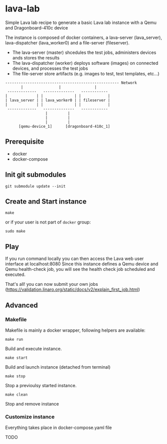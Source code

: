 # lava-lab
Simple Lava lab recipe to generate a basic Lava lab instance with a Qemu and Dragonboard-410c device

The instance is composed of docker containers, a lava-server (lava_server), lava-dispatcher (lava_worker0) and a file-server (fileserver).
- The lava-server (master) shcedules the test jobs, administers devices ands stores the results
- The lava-dispatcher (worker) deploys software (images) on connected devices, and processes the test jobs
- The file-server store artifacts (e.g. images to test, test templates, etc...)

<!-- language: lang-none -->
    --------------------------------------------------- Network
           |                |               |
     -------------   --------------   ------------
    |             | |              | |            |
    | lava_server | | lava_worker0 | | fileserver |
    |             | |              | |            |
     -------------   --------------   ------------
                      |         |
                      |         |
                      |         |
          [qemu-device_1]      [dragonboard-410c_1]


## Prerequisite

- docker
- docker-compose

## Init git submodules

    git submodule update --init

## Create and Start instance

    make

or if your user is not part of `docker` group:

    sudo make

## Play

If you run command locally you can then access the Lava web user interface at localhost:8080
Since this instance defines a Qemu device and Qemu health-check job, you will see the health check job scheduled and executed.

That's all! you can now submit your own jobs (https://validation.linaro.org/static/docs/v2/explain_first_job.html)

## Advanced

### Makefile

Makefile is mainly a docker wrapper, following helpers are available:

    make run

Build and execute instance.

    make start

Build and launch instance (detached from terminal)

    make stop

Stop a previoulsy started instance.

    make clean

Stop and remove instance


### Customize instance

Everything takes place in docker-compose.yaml file

TODO
